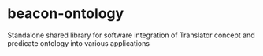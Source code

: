 # beacon-ontology
Standalone shared library for software integration of Translator concept and predicate ontology into various applications
